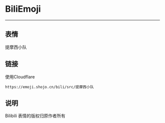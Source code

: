 # BiliEmoji
---
## 表情
提摩西小队
## 链接
使用Cloudflare
```
https://emoji.shojo.cn/bili/src/提摩西小队
```
## 说明
Bilibili 表情的版权归原作者所有
